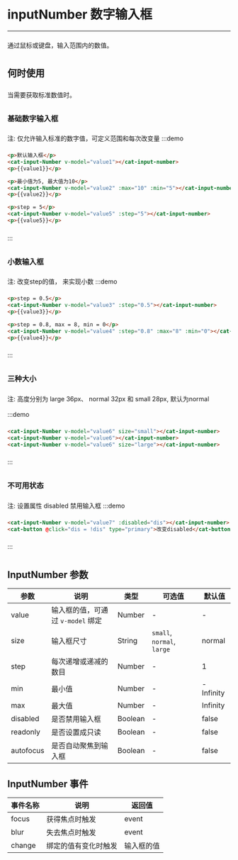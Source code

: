 # inputNumber 数字输入框

----

通过鼠标或键盘，输入范围内的数值。

## 何时使用

当需要获取标准数值时。

### 基础数字输入框
注: 仅允许输入标准的数字值，可定义范围和每次改变量
:::demo
```html
<p>默认输入框</p>
<cat-input-Number v-model="value1"></cat-input-number>
<p>{{value1}}</p>

<p>最小值为5, 最大值为10</p>
<cat-input-Number v-model="value2" :max="10" :min="5"></cat-input-number>
<p>{{value2}}</p>

<p>step = 5</p>
<cat-input-Number v-model="value5" :step="5"></cat-input-number>
<p>{{value5}}</p>
```
:::

### 小数输入框
注: 改变step的值， 来实现小数
:::demo
```html
<p>step = 0.5</p>
<cat-input-Number v-model="value3" :step="0.5"></cat-input-number>
<p>{{value3}}</p>

<p>step = 0.8, max = 8, min = 0</p>
<cat-input-Number v-model="value4" :step="0.8" :max="8" :min="0"></cat-input-number>
<p>{{value4}}</p>

```
:::

### 三种大小
注: 高度分别为 large  36px、 normal 32px 和 small 28px, 默认为normal
:::demo
```html
<cat-input-Number v-model="value6" size="small"></cat-input-number>
<cat-input-Number v-model="value6"></cat-input-number>
<cat-input-Number v-model="value6" size="large"></cat-input-number>

```
:::

### 不可用状态
注: 设置属性 disabled 禁用输入框
:::demo
```html
<cat-input-Number v-model="value7" :disabled="dis"></cat-input-number>
<cat-button @click="dis = !dis" type="primary">改变disabled</cat-button>
```
:::

## InputNumber 参数

| 参数      | 说明          | 类型      | 可选值                           | 默认值  |
|---------- |-------------- |---------- |--------------------------------  |-------- |
| value | 输入框的值，可通过 `v-model` 绑定 | Number | - | - |
| size | 输入框尺寸 | String | `small`, `normal`, `large` | normal |
| step | 每次递增或递减的数目 | Number | - | 1 |
| min | 最小值 | Number | - | -Infinity |
| max | 最大值 | Number | - | Infinity |
| disabled | 是否禁用输入框 | Boolean | - | false |
| readonly | 是否设置成只读 | Boolean | - | false |
| autofocus | 是否自动聚焦到输入框 | Boolean | - | false |

## InputNumber 事件

| 事件名称      | 说明          | 返回值  |
|---------- |-------------- |---------- |
| focus | 获得焦点时触发 | event |
| blur | 失去焦点时触发 | event |
| change | 绑定的值有变化时触发 | 输入框的值 |



<script>
export default {
  data () {
    return {
      value1: 0,
      value2: 0,
      value3: 0.5,
      value4: 1.6,
      value5: 5,
      value6: 0,
      value7: 10,
      dis: true
    }
  }
}
</script>

<style lang="scss" scoped>
  .cat-input-number {
    width: 200px!important;
  }

  p {
    line-height: 35px;
  }
</style>
